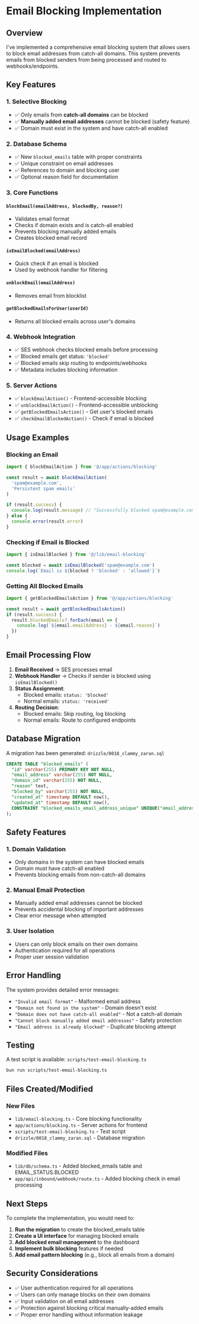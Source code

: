 # Email Blocking Implementation

## Overview

I've implemented a comprehensive email blocking system that allows users to block email addresses from catch-all domains. This system prevents emails from blocked senders from being processed and routed to webhooks/endpoints.

## Key Features

### 1. Selective Blocking
- ✅ Only emails from **catch-all domains** can be blocked
- ✅ **Manually added email addresses** cannot be blocked (safety feature)
- ✅ Domain must exist in the system and have catch-all enabled

### 2. Database Schema
- ✅ New `blocked_emails` table with proper constraints
- ✅ Unique constraint on email addresses
- ✅ References to domain and blocking user
- ✅ Optional reason field for documentation

### 3. Core Functions

#### `blockEmail(emailAddress, blockedBy, reason?)`
- Validates email format
- Checks if domain exists and is catch-all enabled
- Prevents blocking manually added emails
- Creates blocked email record

#### `isEmailBlocked(emailAddress)`
- Quick check if an email is blocked
- Used by webhook handler for filtering

#### `unblockEmail(emailAddress)`
- Removes email from blocklist

#### `getBlockedEmailsForUser(userId)`
- Returns all blocked emails across user's domains

### 4. Webhook Integration
- ✅ SES webhook checks blocked emails before processing
- ✅ Blocked emails get status: `'blocked'`
- ✅ Blocked emails skip routing to endpoints/webhooks
- ✅ Metadata includes blocking information

### 5. Server Actions
- ✅ `blockEmailAction()` - Frontend-accessible blocking
- ✅ `unblockEmailAction()` - Frontend-accessible unblocking
- ✅ `getBlockedEmailsAction()` - Get user's blocked emails
- ✅ `checkEmailBlockedAction()` - Check if email is blocked

## Usage Examples

### Blocking an Email
```typescript
import { blockEmailAction } from '@/app/actions/blocking'

const result = await blockEmailAction(
  'spam@example.com',
  'Persistent spam emails'
)

if (result.success) {
  console.log(result.message) // "Successfully blocked spam@example.com from catch-all domain example.com"
} else {
  console.error(result.error)
}
```

### Checking if Email is Blocked
```typescript
import { isEmailBlocked } from '@/lib/email-blocking'

const blocked = await isEmailBlocked('spam@example.com')
console.log(`Email is ${blocked ? 'blocked' : 'allowed'}`)
```

### Getting All Blocked Emails
```typescript
import { getBlockedEmailsAction } from '@/app/actions/blocking'

const result = await getBlockedEmailsAction()
if (result.success) {
  result.blockedEmails?.forEach(email => {
    console.log(`${email.emailAddress} - ${email.reason}`)
  })
}
```

## Email Processing Flow

1. **Email Received** → SES processes email
2. **Webhook Handler** → Checks if sender is blocked using `isEmailBlocked()`
3. **Status Assignment**:
   - Blocked emails: `status: 'blocked'`
   - Normal emails: `status: 'received'`
4. **Routing Decision**:
   - Blocked emails: Skip routing, log blocking
   - Normal emails: Route to configured endpoints

## Database Migration

A migration has been generated: `drizzle/0018_clammy_zaran.sql`

```sql
CREATE TABLE "blocked_emails" (
  "id" varchar(255) PRIMARY KEY NOT NULL,
  "email_address" varchar(255) NOT NULL,
  "domain_id" varchar(255) NOT NULL,
  "reason" text,
  "blocked_by" varchar(255) NOT NULL,
  "created_at" timestamp DEFAULT now(),
  "updated_at" timestamp DEFAULT now(),
  CONSTRAINT "blocked_emails_email_address_unique" UNIQUE("email_address")
);
```

## Safety Features

### 1. Domain Validation
- Only domains in the system can have blocked emails
- Domain must have catch-all enabled
- Prevents blocking emails from non-catch-all domains

### 2. Manual Email Protection
- Manually added email addresses cannot be blocked
- Prevents accidental blocking of important addresses
- Clear error message when attempted

### 3. User Isolation
- Users can only block emails on their own domains
- Authentication required for all operations
- Proper user session validation

## Error Handling

The system provides detailed error messages:

- `"Invalid email format"` - Malformed email address
- `"Domain not found in the system"` - Domain doesn't exist
- `"Domain does not have catch-all enabled"` - Not a catch-all domain
- `"Cannot block manually added email addresses"` - Safety protection
- `"Email address is already blocked"` - Duplicate blocking attempt

## Testing

A test script is available: `scripts/test-email-blocking.ts`

```bash
bun run scripts/test-email-blocking.ts
```

## Files Created/Modified

### New Files
- `lib/email-blocking.ts` - Core blocking functionality
- `app/actions/blocking.ts` - Server actions for frontend
- `scripts/test-email-blocking.ts` - Test script
- `drizzle/0018_clammy_zaran.sql` - Database migration

### Modified Files
- `lib/db/schema.ts` - Added blocked_emails table and EMAIL_STATUS.BLOCKED
- `app/api/inbound/webhook/route.ts` - Added blocking check in email processing

## Next Steps

To complete the implementation, you would need to:

1. **Run the migration** to create the blocked_emails table
2. **Create a UI interface** for managing blocked emails
3. **Add blocked email management** to the dashboard
4. **Implement bulk blocking** features if needed
5. **Add email pattern blocking** (e.g., block all emails from a domain)

## Security Considerations

- ✅ User authentication required for all operations
- ✅ Users can only manage blocks on their own domains
- ✅ Input validation on all email addresses
- ✅ Protection against blocking critical manually-added emails
- ✅ Proper error handling without information leakage 